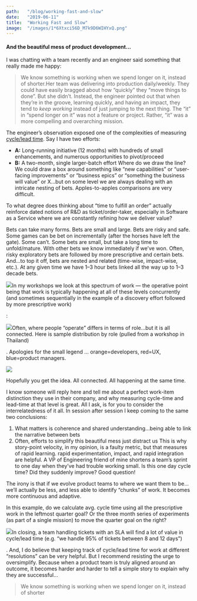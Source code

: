 ```yaml
---
path:	"/blog/working-fast-and-slow"
date:	"2019-06-11"
title:	"Working Fast and Slow"
image:	"/images/1*6Xtxci56D_M7k9D6WIHYxQ.png"
---
```


#### And the beautiful mess of product development…

I was chatting with a team recently and an engineer said something that really made me happy:


> We know something is working when we spend longer on it, instead of shorter.Her team was delivering into production daily/weekly. They could have easily bragged about how “quickly” they “move things to done”. But she didn’t. Instead, the engineer pointed out that when they’re in the groove, learning quickly, and having an impact, they tend to *keep working* instead of just jumping to the next thing. The “it” in “spend longer on it” was not a feature or project. Rather, “it” was a more compelling and overarching mission.

The engineer’s observation exposed one of the complexities of measuring [cycle/lead time](https://leanandkanban.wordpress.com/2009/04/18/lead-time-vs-cycle-time/). Say I have two efforts:

* **A:** Long-running initiative (12 months) with hundreds of small enhancements, and numerous opportunities to pivot/proceed
* **B:** A two-month, single larger-batch effort
Where do we draw the line? We could draw a box around something like “new capabilities” or “user-facing improvements” or “business epics” or “something the business will value” or X…but on some level we are always dealing with an intricate nesting of bets. Apples-to-apples comparisons are very difficult.

To what degree does thinking about “time to fulfill an order” actually reinforce dated notions of R&D as ticket/order-taker, especially in Software as a Service where we are constantly refining how we deliver value?

Bets can take many forms. Bets are small and large. Bets are risky and safe. Some games can be bet on incrementally (after the horses have left the gate). Some can’t. Some bets are small, but take a long time to unfold/mature. With other bets we know immediately if we’ve won. Often, risky exploratory bets are followed by more prescriptive and certain bets. And…to top it off, bets are nested and related (time-wise, impact-wise, etc.). At any given time we have 1–3 hour bets linked all the way up to 1–3 decade bets.

![](/images/1*6Xtxci56D_M7k9D6WIHYxQ.png)In my workshops we look at this spectrum of work — the operative point being that work is typically happening at all of these levels concurrently (and sometimes sequentially in the example of a discovery effort followed by more prescriptive work)

:

![](/images/1*GFqOwDxjKJVSYM6UtQ19ng.png)Often, where people “operate” differs in terms of role…but it is all connected. Here is sample distribution by role (pulled from a workshop in Thailand)

. Apologies for the small legend … orange=developers, red=UX, blue=product managers.

![](/images/1*e0HIGll_hTzXwZNLxz-k4g.png)

Hopefully you get the idea. All connected. All happening at the same time.

I know someone will reply here and tell me about a perfect work-item distinction they use in their company, and why measuring cycle-time and lead-time at that level is great. All I ask, is for you to consider the interrelatedness of it all. In session after session I keep coming to the same two conclusions:

1. What matters is coherence and shared understanding…being able to link the narrative between bets
2. Often, efforts to simplify this beautiful mess just distract us
This is why story-point velocity, in my opinion, is a faulty metric, but that measures of rapid learning. rapid experimentation, impact, and rapid integration are helpful. A VP of Engineering friend of mine shortens a team’s sprint to one day when they’ve had trouble working small. Is this one day cycle time? Did they suddenly improve? Good question!

The irony is that if we evolve product teams to where we want them to be…we’ll actually be less, and less able to identify “chunks” of work. It becomes more continuous and adaptive.

In this example, do we calculate avg. cycle time using all the prescriptive work in the leftmost quarter goal? Or the three month series of experiments (as part of a single mission) to move the quarter goal on the right?

![](/images/1*DxRvZfl3bLyTceZbHuz3Fg.png)In closing, a team handling tickets with an SLA will find a lot of value in cycle/lead time (e.g. “we handle 95% of tickets between 8 and 12 days”)

. And, I do believe that keeping track of cycle/lead time for work at different “resolutions” can be very helpful. But I recommend resisting the urge to oversimplify. Because when a product team is truly aligned around an outcome, it becomes harder and harder to tell a simple story to explain why they are successful…


> We know something is working when we spend longer on it, instead of shorter